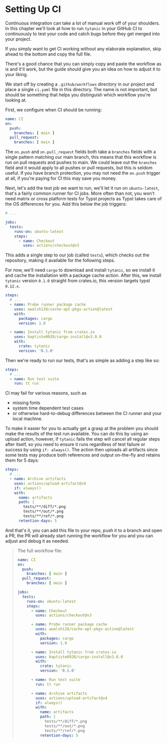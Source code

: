 # Setting Up CI
Continuous integration can take a lot of manual work off of your shoulders.
In this chapter we'll look at how to run `tytanic` in your GitHub CI to continuously to test your code and catch bugs before they get merged into your project.

<div class="warning">

If you simply want to get CI working without any elaborate explanation, skip ahead to the bottom and copy the full file.

There's a good chance that you can simply copy and paste the workflow as is and it'll work, but the guide should give you an idea on how to adjust it to your liking.

</div>

We start off by creating a `.github/workflows` directory in our project and place a single `ci.yaml` file in this directory.
The name is not important, but should be something that helps you distinguish which workflow you're looking at.

First, we configure when CI should be running:
```yml
name: CI
on:
  push:
    branches: [ main ]
  pull_request:
    branches: [ main ]
```

The `on.push` and `on.pull_request` fields both take a `branches` fields with a single pattern matching our main branch, this means that this workflow is run on pull requests and pushes to main.
We could leave out the `branches` field and it would apply to all pushes or pull requests, but this is seldom useful.
If you have branch protection, you may not need the `on.push` trigger at all, if you're paying for CI this may save you money.

Next, let's add the test job we want to run, we'll let it run on `ubuntu-latest`, that's a fairly common runner for CI jobs.
More often than not, you won't need matrix or cross platform tests for Typst projects as Typst takes care of the OS differences for you.
Add this below the job triggers:

```yml
# ...

jobs:
  tests:
    runs-on: ubuntu-latest
    steps:
      - name: Checkout
        uses: actions/checkout@v3
```

This adds a single step to our job (called `tests`), which checks out the repository, making it available for the following steps.

For now, we'll need `cargo` to download and install `tytanic`, so we install it and cache the installation with a package cache action.
After this, we install `tytanic` version `0.1.0` straight from crates.io, this version targets typst `0.12.x`.

```yml
steps:
  # ...
  - name: Probe runner package cache
    uses: awalsh128/cache-apt-pkgs-action@latest
    with:
      packages: cargo
      version: 1.0

  - name: Install tytanic from crates.io
    uses: baptiste0928/cargo-install@v3.0.0
    with:
      crate: tytanic
      version: '0.1.0'

```

Then we're ready to run our tests, that's as simple as adding a step like so:

```yml
steps:
  # ...
  - name: Run test suite
    run: tt run
```

CI may fail for various reasons, such as
- missing fonts
- system time dependent test cases
- or otherwise hard-to-debug differences between the CI runner and your local machine.

To make it easier for you to actually get a grasp at the problem you should make the results of the test run available.
You can do this by using an upload action, however, if `tytanic` fails the step will cancel all regular steps after itself, so you need to ensure it runs regardless of test failure or success by using `if: always()`.
The action then uploads all artifacts since some tests may produce both references and output on-the-fly and retains them for 5 days:

```yml
steps:
  # ...
  - name: Archive artifacts
    uses: actions/upload-artifact@v4
    if: always()
    with:
      name: artifacts
      path: |
        tests/**/diff/*.png
        tests/**/out/*.png
        tests/**/ref/*.png
      retention-days: 5
```

And that's it, you can add this file to your repo, push it to a branch and open a PR, the PR will already start running the workflow for you and you can adjust and debug it as needed.

> The full workflow file:
>
> ```yml
> name: CI
> on:
>   push:
>     branches: [ main ]
>   pull_request:
>     branches: [ main ]
>
> jobs:
>   tests:
>     runs-on: ubuntu-latest
>     steps:
>       - name: Checkout
>         uses: actions/checkout@v3
>
>       - name: Probe runner package cache
>         uses: awalsh128/cache-apt-pkgs-action@latest
>         with:
>           packages: cargo
>           version: 1.0
>
>       - name: Install tytanic from crates.io
>         uses: baptiste0928/cargo-install@v3.0.0
>         with:
>           crate: tytanic
>           version: '0.1.0'
>
>       - name: Run test suite
>         run: tt run
>
>       - name: Archive artifacts
>         uses: actions/upload-artifact@v4
>         if: always()
>         with:
>           name: artifacts
>           path: |
>             tests/**/diff/*.png
>             tests/**/out/*.png
>             tests/**/ref/*.png
>           retention-days: 5
> ```
